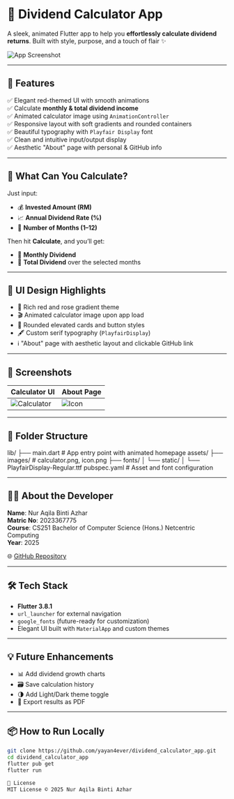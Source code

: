 # 🎯 Dividend Calculator App

A sleek, animated Flutter app to help you **effortlessly calculate dividend returns**. Built with style, purpose, and a touch of flair ✨

![App Screenshot](assets/images/calculator.png)

---

## 🚀 Features

✅ Elegant red-themed UI with smooth animations  
✅ Calculate **monthly & total dividend income**  
✅ Animated calculator image using `AnimationController`  
✅ Responsive layout with soft gradients and rounded containers  
✅ Beautiful typography with `Playfair Display` font  
✅ Clean and intuitive input/output display  
✅ Aesthetic "About" page with personal & GitHub info

---

## 🧮 What Can You Calculate?

Just input:
- 💰 **Invested Amount (RM)**
- 📈 **Annual Dividend Rate (%)**
- 📆 **Number of Months (1–12)**

Then hit **Calculate**, and you’ll get:
- 🧾 **Monthly Dividend**
- 🎉 **Total Dividend** over the selected months

---

## 🎨 UI Design Highlights

- 🍷 Rich red and rose gradient theme
- 🎬 Animated calculator image upon app load
- 📐 Rounded elevated cards and button styles
- 🖋️ Custom serif typography (`PlayfairDisplay`)
- ℹ️ "About" page with aesthetic layout and clickable GitHub link

---

## 📸 Screenshots

| Calculator UI | About Page |
|---------------|------------|
| ![Calculator](assets/images/calculator.png) | ![Icon](assets/images/icon.png) |

---

## 📁 Folder Structure
lib/
├── main.dart         # App entry point with animated homepage
assets/
├── images/           # calculator.png, icon.png
├── fonts/
│   └── static/
│       └── PlayfairDisplay-Regular.ttf
pubspec.yaml          # Asset and font configuration


---

## 👩‍💻 About the Developer

**Name**: Nur Aqila Binti Azhar  
**Matric No**: 2023367775  
**Course**: CS251 Bachelor of Computer Science (Hons.) Netcentric Computing  
**Year**: 2025

🌐 [GitHub Repository](https://github.com/yayan4ever/dividend_calculator_app)

---

## 🛠 Tech Stack

- **Flutter 3.8.1**
- `url_launcher` for external navigation
- `google_fonts` (future-ready for customization)
- Elegant UI built with `MaterialApp` and custom themes

---

## 💡 Future Enhancements

- 📊 Add dividend growth charts
- 🗃 Save calculation history
- 🌗 Add Light/Dark theme toggle
- 📄 Export results as PDF

---

## 📦 How to Run Locally

```bash
git clone https://github.com/yayan4ever/dividend_calculator_app.git
cd dividend_calculator_app
flutter pub get
flutter run

📜 License
MIT License © 2025 Nur Aqila Binti Azhar